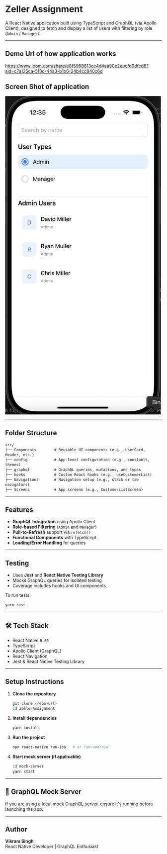 # Zeller Assignment

A React Native application built using TypeScript and GraphQL (via Apollo Client), designed to fetch and display a list of users with filtering by role (`Admin` / `Manager`).

---

## Demo Url of how application works
https://www.loom.com/share/e8f5968613cc4d4aa90e2ebcfd9dfcd8?sid=c7a125ca-5f3c-44a3-b1b6-24b4cc840c6d

## Screen Shot of application

![App Screenshot](src/assets/screenshot.png)

---

## Folder Structure

```
src/
├── Components        # Reusable UI components (e.g., UserCard, Header, etc.)
├── config            # App-level configuration (e.g., constants, themes)
├── graphql           # GraphQL queries, mutations, and types
├── hooks             # Custom React hooks (e.g., useCustomerList)
├── Navigations       # Navigation setup (e.g., stack or tab navigators)
├── Screens           # App screens (e.g., CustomerListScreen)
```

---

##  Features

- **GraphQL Integration** using Apollo Client
- **Role-based Filtering** (`Admin` and `Manager`)
- **Pull-to-Refresh** support via `refetch()`
- **Functional Components** with TypeScript
- **Loading/Error Handling** for queries

---

## Testing

- Uses **Jest** and **React Native Testing Library**
- Mocks GraphQL queries for isolated testing
- Coverage includes hooks and UI components

To run tests:
```bash
yarn test
```

---

## 🛠️ Tech Stack

- React Native `0.80`
- TypeScript
- Apollo Client (GraphQL)
- React Navigation
- Jest & React Native Testing Library

---

## Setup Instructions

1. **Clone the repository**
   ```bash
   git clone <repo-url>
   cd ZellerAssignment
   ```

2. **Install dependencies**
   ```bash
   yarn install
   ```

3. **Run the project**
   ```bash
   npx react-native run-ios   # or run-android
   ```

4. **Start mock server (if applicable)**
   ```bash
   cd mock-server
   yarn start
   ```

---

## 📁 GraphQL Mock Server

If you are using a local mock GraphQL server, ensure it's running before launching the app.

---

## Author

**Vikram Singh**  
React Native Developer | GraphQL Enthusiast
